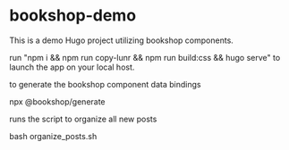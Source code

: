 # bookshop-demo

This is a demo Hugo project utilizing bookshop components.

run "npm i && npm run copy-lunr && npm run build:css && hugo serve" to launch the app on your local host.

to generate the bookshop component data bindings

npx @bookshop/generate

runs the script to organize all new posts

bash organize_posts.sh
